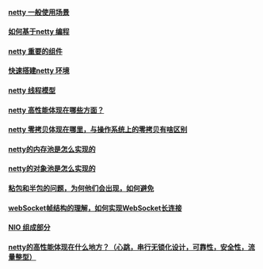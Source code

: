#### [netty 一般使用场景]()
#### [如何基于netty 编程]()
#### [netty 重要的组件]()
#### [快速搭建netty 环境]()
#### [netty 线程模型]()
#### [netty 高性能体现在哪些方面？]()
#### [netty 零拷贝体现在哪里，与操作系统上的零拷贝有啥区别]()
#### [netty的内存池是怎么实现的]()
#### [netty的对象池是怎么实现的]()
#### [粘包和半包的问题，为何他们会出现，如何避免]()
#### [webSocket帧结构的理解，如何实现WebSocket长连接]()
#### [NIO 组成部分]()
#### [netty的高性能体现在什么地方？（心跳，串行无锁化设计，可靠性，安全性，流量整型）]()